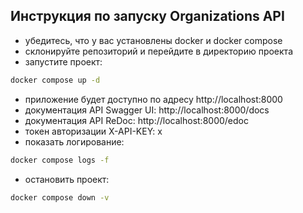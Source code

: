 ## Инструкция по запуску Organizations API
- убедитесь, что у вас установлены docker и docker compose
- склонируйте репозиторий и перейдите в директорию проекта
- запустите проект:
```bash
docker compose up -d
```
- приложение будет доступно по адресу http://localhost:8000
- документация API Swagger UI: http://localhost:8000/docs
- документация API ReDoc: http://localhost:8000/edoc
- токен авторизации X-API-KEY: x
- показать логирование:
```bash
docker compose logs -f
```
- остановить проект:
```bash
docker compose down -v
```

